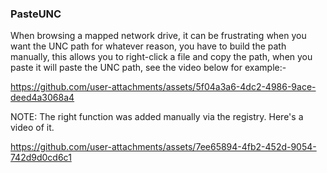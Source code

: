 ### PasteUNC

When browsing a mapped network drive, it can be frustrating when you want the UNC path for whatever reason, you have to build the path manually, this allows
you to right-click a file and copy the path, when you paste it will paste the UNC path, see the video below for example:-

https://github.com/user-attachments/assets/5f04a3a6-4dc2-4986-9ace-deed4a3068a4

NOTE: The right function was added manually via the registry.  Here's a video of it.

https://github.com/user-attachments/assets/7ee65894-4fb2-452d-9054-742d9d0cd6c1

